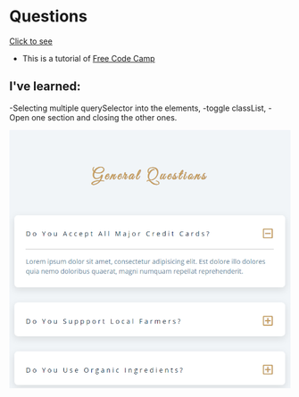 # Questions

[Click to see](https://ayerdelen.github.io/basic-projects/Questions)

- This is a tutorial of [Free Code Camp](https://www.youtube.com/watch?v=3PHXvlpOkf4&list=WL&index=21&t=21s)

## I've learned:
-Selecting multiple querySelector into the elements,
-toggle classList,
-Open one section and closing the other ones.

![.](ss.png)